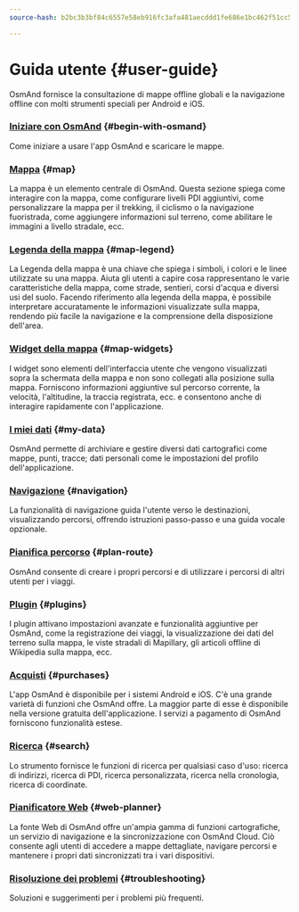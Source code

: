 ```yaml
---
source-hash: b2bc3b3bf84c6557e58eb916fc3afa481aecddd1fe686e1bc462f51cc56d1f90

---
```

# Guida utente {#user-guide}

OsmAnd fornisce la consultazione di mappe offline globali e la navigazione offline con molti strumenti speciali per Android e iOS.


### [Iniziare con OsmAnd](./start-with/index.md) {#begin-with-osmand}

Come iniziare a usare l'app OsmAnd e scaricare le mappe.

### [Mappa](./map/index.md) {#map}

La mappa è un elemento centrale di OsmAnd. Questa sezione spiega come interagire con la mappa, come configurare livelli PDI aggiuntivi, come personalizzare la mappa per il trekking, il ciclismo o la navigazione fuoristrada, come aggiungere informazioni sul terreno, come abilitare le immagini a livello stradale, ecc.

### [Legenda della mappa](./map-legend/index.md) {#map-legend}

La Legenda della mappa è una chiave che spiega i simboli, i colori e le linee utilizzate su una mappa. Aiuta gli utenti a capire cosa rappresentano le varie caratteristiche della mappa, come strade, sentieri, corsi d'acqua e diversi usi del suolo. Facendo riferimento alla legenda della mappa, è possibile interpretare accuratamente le informazioni visualizzate sulla mappa, rendendo più facile la navigazione e la comprensione della disposizione dell'area.

### [Widget della mappa](./widgets/index.md) {#map-widgets}

I widget sono elementi dell'interfaccia utente che vengono visualizzati sopra la schermata della mappa e non sono collegati alla posizione sulla mappa. Forniscono informazioni aggiuntive sul percorso corrente, la velocità, l'altitudine, la traccia registrata, ecc. e consentono anche di interagire rapidamente con l'applicazione.

### [I miei dati](./personal/index.md) {#my-data}

OsmAnd permette di archiviare e gestire diversi dati cartografici come mappe, punti, tracce; dati personali come le impostazioni del profilo dell'applicazione.

### [Navigazione](./navigation/index.md) {#navigation}

La funzionalità di navigazione guida l'utente verso le destinazioni, visualizzando percorsi, offrendo istruzioni passo-passo e una guida vocale opzionale.


### [Pianifica percorso](./plan-route/index.md) {#plan-route}

OsmAnd consente di creare i propri percorsi e di utilizzare i percorsi di altri utenti per i viaggi.

### [Plugin](./plugins/index.md) {#plugins}

I plugin attivano impostazioni avanzate e funzionalità aggiuntive per OsmAnd, come la registrazione dei viaggi, la visualizzazione dei dati del terreno sulla mappa, le viste stradali di Mapillary, gli articoli offline di Wikipedia sulla mappa, ecc.

### [Acquisti](./purchases/index.md) {#purchases}

L'app OsmAnd è disponibile per i sistemi Android e iOS. C'è una grande varietà di funzioni che OsmAnd offre. La maggior parte di esse è disponibile nella versione gratuita dell'applicazione. I servizi a pagamento di OsmAnd forniscono funzionalità estese.

### [Ricerca](./search/index.md) {#search}

Lo strumento fornisce le funzioni di ricerca per qualsiasi caso d'uso: ricerca di indirizzi, ricerca di PDI, ricerca personalizzata, ricerca nella cronologia, ricerca di coordinate.

### [Pianificatore Web](./web/index.md) {#web-planner}

La fonte Web di OsmAnd offre un'ampia gamma di funzioni cartografiche, un servizio di navigazione e la sincronizzazione con OsmAnd Cloud. Ciò consente agli utenti di accedere a mappe dettagliate, navigare percorsi e mantenere i propri dati sincronizzati tra i vari dispositivi.

### [Risoluzione dei problemi](./troubleshooting/index.md) {#troubleshooting}

Soluzioni e suggerimenti per i problemi più frequenti.